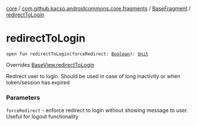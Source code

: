 [core](../../index.md) / [com.github.kacso.androidcommons.core.fragments](../index.md) / [BaseFragment](index.md) / [redirectToLogin](./redirect-to-login.md)

# redirectToLogin

`open fun redirectToLogin(forceRedirect: `[`Boolean`](https://kotlinlang.org/api/latest/jvm/stdlib/kotlin/-boolean/index.html)`): `[`Unit`](https://kotlinlang.org/api/latest/jvm/stdlib/kotlin/-unit/index.html)

Overrides [BaseView.redirectToLogin](../../com.github.kacso.androidcommons.core.views/-base-view/redirect-to-login.md)

Redirect user to login.
Should be used in case of long inactivity or when token/session has expired

### Parameters

`forceRedirect` - enforce redirect to login without showing message to user.
    Useful for logout functionality